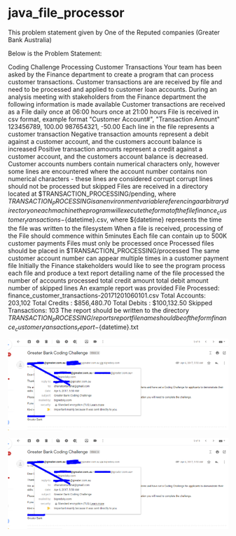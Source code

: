 # java_file_processor
This problem statement given by One of the Reputed companies (Greater Bank Australia)

Below is the Problem Statement:

Coding Challenge
Processing Customer Transactions
Your team has been asked by the Finance department to create a program that can process customer transactions. Customer transactions
are are received by file and need to be processed and applied to customer loan accounts.
During an analysis meeting with stakeholders from the Finance department the following information is made available
Customer transactions are received as a File daily
once at 06:00 hours
once at 21:00 hours
File is received in csv format, example format
"Customer Account#", "Transaction Amount"
123456789, 100.00
987654321, -50.00
Each line in the file represents a customer transaction
Negative transaction amounts represent a debit against a customer account, and the customers account balance is increased
Positive transaction amounts represent a credit against a customer account, and the customers account balance is decreased.
Customer accounts numbers contain numerical characters only, however
some lines are encountered where the account number contains non numerical characters - these lines are considered
corrupt
corrupt lines should not be processed but skipped
Files are received in a directory located at $TRANSACTION_PROCESSING/pending, where
$TRANSACTION_PROCESSING is an environment variable referencing a arbitrary directory on each machine the program
will execute
the format of the file finance_customer_transactions-${datetime}.csv, where ${datetime} represents the time the file was
written to the filesystem
When a file is received, processing of the File should commence within 5minutes
Each file can contain up to 500K customer payments
Files must only be processed once
Processed files should be placed in $TRANSACTION_PROCESSING/processed
The same customer account number can appear multiple times in a customer payment file
Initially the Finance stakeholders would like to see the program process each file and produce a text report detailing
name of the file processed
the number of accounts processed
total credit amount 
total debit amount
number of skipped lines
An example report was provided
File Processed: finance_customer_transactions-20171201060101.csv
Total Accounts: 203,102
Total Credits : $856,480.70
Total Debits : $100,132.50
Skipped Transactions: 103
The report should be written to the directory $TRANSACTION_PROCESSING/reports
report file name should be of the form finance_customer_transactions_report-${datetime}.txt


![alt text](https://github.com/DhanaTontanahal/java_file_processor/blob/master/2.PNG)




![alt text](https://github.com/DhanaTontanahal/java_file_processor/blob/master/2.PNG)




